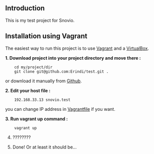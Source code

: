 Introduction
------------
This is my test project for Snovio.

Installation using Vagrant
---------------------------
The easiest way to run this project is to use [Vagrant](http://docs.vagrantup.com/v2/getting-started/index.html) and a [VirtualBox](https://www.virtualbox.org/wiki/Downloads).

**1. Download project into your project directory and move there :**

        cd my/project/dir
        git clone git@github.com:Erindi/test.git .
   
   or download it manually from [Github](https://github.com/Erindi/test).
        
**2. Edit your host file :**

        192.168.33.13 snovio.test
        
   you can change IP address in [Vagrantfile](Vagrantfile) if you want.

**3. Run vagrant up command :**

        vagrant up
    
4. ????????

5. Done! Or at least it should be...
